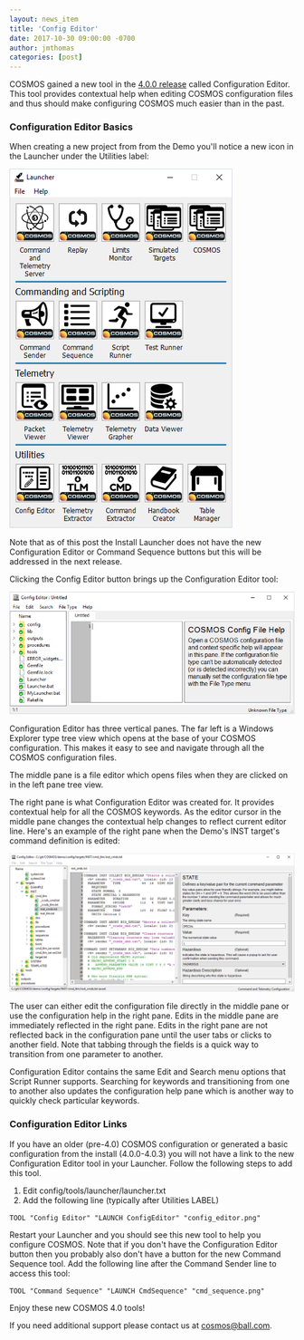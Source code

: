 ```yaml
---
layout: news_item
title: 'Config Editor'
date: 2017-10-30 09:00:00 -0700
author: jmthomas
categories: [post]
---
```

COSMOS gained a new tool in the [4.0.0 release](/news/2017/08/04/cosmos-4-0-0-released/) called Configuration Editor. This tool provides contextual help when editing COSMOS configuration files and thus should make configuring COSMOS much easier than in the past.

### Configuration Editor Basics

When creating a new project from from the Demo you'll notice a new icon in the Launcher under the Utilities label:

![Demo Launcher](/img/2017_10_30_demo_launcher.png)

Note that as of this post the Install Launcher does not have the new Configuration Editor or Command Sequence buttons but this will be addressed in the next release.

Clicking the Config Editor button brings up the Configuration Editor tool:

![Config Editor](/img/2017_10_30_config_editor.png)

Configuration Editor has three vertical panes. The far left is a Windows Explorer type tree view which opens at the base of your COSMOS configuration. This makes it easy to see and navigate through all the COSMOS configuration files.

The middle pane is a file editor which opens files when they are clicked on in the left pane tree view.

The right pane is what Configuration Editor was created for. It provides contextual help for all the COSMOS keywords. As the editor cursor in the middle pane changes the contextual help changes to reflect current editor line. Here's an example of the right pane when the Demo's INST target's command definition is edited:

![Config Editor](/img/2017_10_30_inst_cmds.png)

The user can either edit the configuration file directly in the middle pane or use the configuration help in the right pane. Edits in the middle pane are immediately reflected in the right pane. Edits in the right pane are not reflected back in the configuration pane until the user tabs or clicks to another field. Note that tabbing through the fields is a quick way to transition from one parameter to another.

Configuration Editor contains the same Edit and Search menu options that Script Runner supports. Searching for keywords and transitioning from one to another also updates the configuration help pane which is another way to quickly check particular keywords.

### Configuration Editor Links

If you have an older (pre-4.0) COSMOS configuration or generated a basic configuration from the install (4.0.0-4.0.3) you will not have a link to the new Configuration Editor tool in your Launcher. Follow the following steps to add this tool.

1. Edit config/tools/launcher/launcher.txt
2. Add the following line (typically after Utilities LABEL)
```
TOOL "Config Editor" "LAUNCH ConfigEditor" "config_editor.png"
```

Restart your Launcher and you should see this new tool to help you configure COSMOS. Note that if you don't have the Configuration Editor button then you probably also don't have a button for the new Command Sequence tool. Add the following line after the Command Sender line to access this tool:
```
TOOL "Command Sequence" "LAUNCH CmdSequence" "cmd_sequence.png"
```

Enjoy these new COSMOS 4.0 tools!

If you need additional support please contact us at <cosmos@ball.com>.
